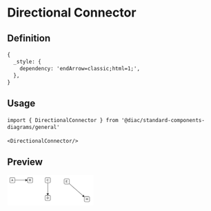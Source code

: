 # Directional Connector

## Definition

```
{
  _style: { 
    dependency: 'endArrow=classic;html=1;',
  },
}
```

## Usage

```
import { DirectionalConnector } from '@diac/standard-components-diagrams/general'

<DirectionalConnector/>
```

## Preview

<img src="./directional-connector.png" width="200"/>
